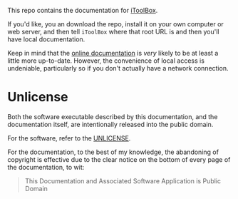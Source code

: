 This repo contains the documentation for
[iToolBox](http://ourtimelines.com/itdoc/intro.html).

If you'd like, you an download the repo, install it on your own computer
or web server, and then tell `iToolBox` where that root URL is and then
you'll have local documentation.

Keep in mind that the
[online documentation](http://ourtimelines.com/itdoc/intro.html)
is _very_ likely to be at
least a little more up-to-date. However, the convenience of local access
is undeniable, particularly so if you don't actually have a network
connection.

# Unlicense

Both the software executable described by this documentation, and the
documentation itself, are intentionally released into the public domain.


For the software, refer to the [UNLICENSE](UNLICENSE).

For the documentation, to the best of my knowledge, the abandoning
of copyright is effective due to the clear notice on the bottom
of every page of the documentation, to wit:

> This Documentation and Associated Software Application is Public Domain




